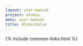 ```yaml
---
layout: user-manual
project: atomix
menu: user-manual
title: AtomicValue
---
```


{% include common-links.html %}
